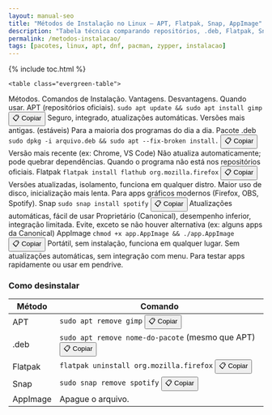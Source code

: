 ```yaml
---
layout: manual-seo
title: "Métodos de Instalação no Linux – APT, Flatpak, Snap, AppImage"
description: "Tabela técnica comparando repositórios, .deb, Flatpak, Snap e AppImage: comandos, vantagens, desvantagens e quando usar cada um."
permalink: /metodos-instalacao/
tags: [pacotes, linux, apt, dnf, pacman, zypper, instalacao]
---
```



{% include toc.html %}



   <section class="post-content">
   
   
   
    <table class="evergreen-table">
  <thead>
    <tr>
      <th>Métodos.</th>
      <th>Comandos de Instalação.</th>
      <th>Vantagens.</th>
      <th>Desvantagens.</th>
      <th>Quando usar.</th>
    </tr>
  </thead>
  <tbody>
    <tr>
      <td data-label="Método">APT (repositórios oficiais).</td>
      <td data-label="Comando de Instalação">
        <code>sudo apt update && sudo apt install gimp</code>
        <button class="copy-btn" data-command="sudo apt update && sudo apt install gimp">📋 Copiar</button>
      </td>
      <td data-label="Vantagens">Seguro, integrado, atualizações automáticas.</td>
      <td data-label="Desvantagens">Versões mais antigas. (estáveis)</td>
      <td data-label="Quando usar">Para a maioria dos programas do dia a dia.</td>
    </tr>
    <tr>
      <td data-label="Método">Pacote .deb</td>
      <td data-label="Comando de Instalação">
        <code>sudo dpkg -i arquivo.deb && sudo apt --fix-broken install.</code>
        <button class="copy-btn" data-command="sudo dpkg -i arquivo.deb && sudo apt --fix-broken install">📋 Copiar</button>
      </td>
      <td data-label="Vantagens">Versão mais recente (ex: Chrome, VS Code)</td>
      <td data-label="Desvantagens">Não atualiza automaticamente; pode quebrar dependências.</td>
      <td data-label="Quando usar">Quando o programa não está nos repositórios oficiais.</td>
    </tr>
    <tr>
      <td data-label="Método">Flatpak</td>
      <td data-label="Comando de Instalação">
        <code>flatpak install flathub org.mozilla.firefox</code>
        <button class="copy-btn" data-command="flatpak install flathub org.mozilla.firefox">📋 Copiar</button>
      </td>
      <td data-label="Vantagens">Versões atualizadas, isolamento, funciona em qualquer distro.</td>
      <td data-label="Desvantagens">Maior uso de disco, inicialização mais lenta.</td>
      <td data-label="Quando usar">Para apps gráficos modernos (Firefox, OBS, Spotify).</td>
    </tr>
    <tr>
      <td data-label="Método">Snap</td>
      <td data-label="Comando de Instalação">
        <code>sudo snap install spotify</code>
        <button class="copy-btn" data-command="sudo snap install spotify">📋 Copiar</button>
      </td>
      <td data-label="Vantagens">Atualizações automáticas, fácil de usar</td>
      <td data-label="Desvantagens">Proprietário (Canonical), desempenho inferior, integração limitada.</td>
      <td data-label="Quando usar">Evite, exceto se não houver alternativa (ex: alguns apps da Canonical)</td>
    </tr>
    <tr>
      <td data-label="Método">AppImage</td>
      <td data-label="Comando de Instalação">
        <code>chmod +x app.AppImage && ./app.AppImage</code>
        <button class="copy-btn" data-command="chmod +x app.AppImage && ./app.AppImage">📋 Copiar</button>
      </td>
      <td data-label="Vantagens">Portátil, sem instalação, funciona em qualquer lugar.</td>
      <td data-label="Desvantagens">Sem atualizações automáticas, sem integração com menu.</td>
      <td data-label="Quando usar">Para testar apps rapidamente ou usar em pendrive.</td>
    </tr>
  </tbody>
</table>

<h3 id="desinstalar">Como desinstalar</h3>
<table class="evergreen-table">
  <thead>
    <tr>
      <th>Método</th>
      <th>Comando</th>
    </tr>
  </thead>
  <tbody>
    <tr>
      <td data-label="Método">APT</td>
      <td data-label="Comando">
        <code>sudo apt remove gimp</code>
        <button class="copy-btn" data-command="sudo apt remove gimp">📋 Copiar</button>
      </td>
    </tr>
    <tr>
      <td data-label="Método">.deb</td>
      <td data-label="Comando">
        <code>sudo apt remove nome-do-pacote</code> (mesmo que APT)
        <button class="copy-btn" data-command="sudo apt remove nome-do-pacote">📋 Copiar</button>
      </td>
    </tr>
    <tr>
      <td data-label="Método">Flatpak</td>
      <td data-label="Comando">
        <code>flatpak uninstall org.mozilla.firefox</code>
        <button class="copy-btn" data-command="flatpak uninstall org.mozilla.firefox">📋 Copiar</button>
      </td>
    </tr>
    <tr>
      <td data-label="Método">Snap</td>
      <td data-label="Comando">
        <code>sudo snap remove spotify</code>
        <button class="copy-btn" data-command="sudo snap remove spotify">📋 Copiar</button>
      </td>
    </tr>
    <tr>
      <td data-label="Método">AppImage</td>
      <td data-label="Comando">Apague o arquivo.</td>
    </tr>
  </tbody>
</table>






</section>



